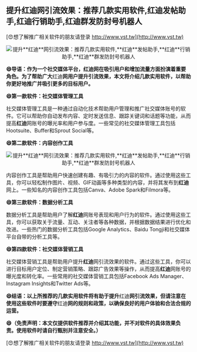 ## **提升**红迪**网引流效果：推荐几款实用软件,**红迪**发帖助手,**红迪**行销助手,**红迪**群发防封号机器人**

[😍想了解推广相关软件的朋友请登录 http://www.vst.tw](http://www.vst.tw)

 <center><img src="https://vst.tw/MP4/tuiguang/png/7.png" alt="提升**红迪**网引流效果：推荐几款实用软件,**红迪**发帖助手,**红迪**行销助手,**红迪**群发防封号机器人"></center>

**😄导语：作为一个社交媒体平台，**红迪**网在吸引用户和增加流量方面扮演着重要角色。为了帮助广大**红迪**网用户提升引流效果，本文将介绍几款实用软件，以帮助你更好地推广并吸引更多的目标用户。**

**😄第一款软件：社交媒体管理工具**

社交媒体管理工具是一种通过自动化技术帮助用户管理和推广社交媒体账号的软件。它可以帮助你自动发布内容、定时发送信息、跟踪关键词和话题等功能，从而提高**红迪**网账号的曝光率和用户参与度。一些常见的社交媒体管理工具包括Hootsuite、Buffer和Sprout Social等。

**😄第二款软件：内容创作工具**

 <center><img src="https://vst.tw/MP4/tuiguang/png/3.png" alt="提升**红迪**网引流效果：推荐几款实用软件,**红迪**发帖助手,**红迪**行销助手,**红迪**群发防封号机器人"></center>

内容创作工具是帮助用户快速创建有趣、有吸引力的内容的软件。通过使用这些工具，你可以轻松制作图片、视频、GIF动画等多种类型的内容，并将其发布到**红迪**网上。一些知名的内容创作工具包括Canva、Adobe Spark和Filmora等。

**😄第三款软件：数据分析工具**

数据分析工具是帮助用户了解**红迪**网账号表现和用户行为的软件。通过使用这些工具，你可以获取关于流量、互动、关注者等各种数据，并根据数据结果进行优化和改进。一些热门的数据分析工具包括Google Analytics、Baidu Tongji和社交媒体平台自带的分析工具等。

**😄第四款软件：社交媒体营销工具**

社交媒体营销工具是帮助用户提升**红迪**网引流效果的软件。通过这些工具，你可以进行目标用户定位、制定营销策略、跟踪广告效果等操作，从而提高**红迪**网账号的曝光度和转化率。一些常用的社交媒体营销工具包括Facebook Ads Manager、Instagram Insights和Twitter Ads等。

**😄结语：以上所推荐的几款实用软件将有助于提升**红迪**网引流效果，但请注意在使用这些软件时要遵守**红迪**网的规则和政策，以确保良好的用户体验和合法合规的运营。**

**😄（免责声明：本文仅提供软件推荐并介绍其功能，并不对软件的具体效果负责。使用软件时请自行甄别并注意安全。）**

[😍想了解推广相关软件的朋友请登录 http://www.vst.tw](http://www.vst.tw)



